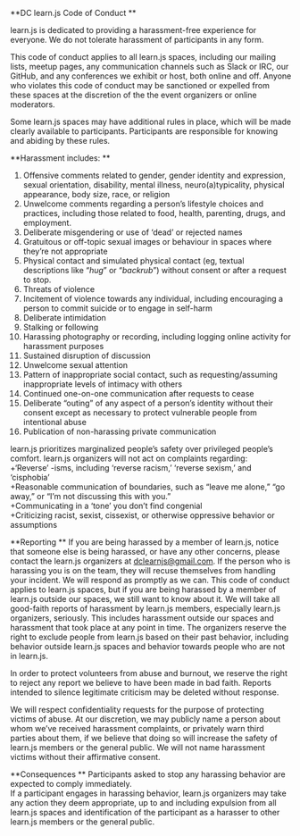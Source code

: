 **DC learn.js Code of Conduct  **

learn.js is dedicated to providing a harassment-free experience for everyone. We do not tolerate harassment of participants in any form.  

This code of conduct applies to all learn.js spaces, including our mailing lists, meetup pages, any communication channels such as Slack or IRC, our GitHub, and any conferences we exhibit or host, both online and off. Anyone who violates this code of conduct may be sanctioned or expelled from these spaces at the discretion of the the event organizers or online moderators.  

Some learn.js spaces may have additional rules in place, which will be made clearly available to participants. Participants are responsible for knowing and abiding by these rules.  

**Harassment includes:  **
1. Offensive comments related to gender, gender identity and expression, sexual orientation, disability, mental illness, neuro(a)typicality, physical appearance, body size, race, or religion  
2. Unwelcome comments regarding a person’s lifestyle choices and practices, including those related to food, health, parenting, drugs, and employment.  
3. Deliberate misgendering or use of ‘dead’ or rejected names  
4. Gratuitous or off-topic sexual images or behaviour  in spaces where they’re not appropriate  
5. Physical contact and simulated physical contact (eg, textual descriptions like “*hug*” or “*backrub*”) without consent or after a request to stop.  
6. Threats of violence  
7. Incitement of violence towards any individual, including encouraging a person to commit suicide or to engage in self-harm  
8. Deliberate intimidation  
9. Stalking or following  
10. Harassing photography or recording, including logging online activity for harassment purposes  
11. Sustained disruption of discussion  
12. Unwelcome sexual attention  
13. Pattern of inappropriate social contact, such as requesting/assuming inappropriate levels of intimacy with others  
14. Continued one-on-one communication after requests to cease  
15. Deliberate “outing” of any aspect of a person’s identity without their consent except as necessary to protect vulnerable people from intentional abuse  
16. Publication of non-harassing private communication  

learn.js prioritizes marginalized people’s safety over privileged people’s comfort. learn.js organizers will not act on complaints regarding:  
+‘Reverse’ -isms, including ‘reverse racism,’ ‘reverse sexism,’ and ‘cisphobia’  
+Reasonable communication of boundaries, such as “leave me alone,” “go away,” or “I’m not discussing this with you.”  
+Communicating in a ‘tone’ you don’t find congenial  
+Criticizing racist, sexist, cissexist, or otherwise oppressive behavior or assumptions  

**Reporting  **
If you are being harassed by a member of learn.js, notice that someone else is being harassed, or have any other concerns, please contact the learn.js organizers at dclearnjs@gmail.com. If the person who is harassing you is on the team, they will recuse themselves from handling your incident. We will respond as promptly as we can.
This code of conduct applies to learn.js spaces, but if you are being harassed by a member of learn.js outside our spaces, we still want to know about it. We will take all good-faith reports of harassment by learn.js members, especially learn.js organizers, seriously. This includes harassment outside our spaces and harassment that took place at any point in time. The organizers reserve the right to exclude people from learn.js based on their past behavior, including behavior outside learn.js spaces and behavior towards people who are not in learn.js.  

In order to protect volunteers from abuse and burnout, we reserve the right to reject any report we believe to have been made in bad faith. Reports intended to silence legitimate criticism may be deleted without response.  

We will respect confidentiality requests for the purpose of protecting victims of abuse. At our discretion, we may publicly name a person about whom we’ve received harassment complaints, or privately warn third parties about them, if we believe that doing so will increase the safety of learn.js members or the general public. We will not name harassment victims without their affirmative consent.  

**Consequences  **
Participants asked to stop any harassing behavior are expected to comply immediately.  
If a participant engages in harassing behavior, learn.js organizers may take any action they deem appropriate, up to and including expulsion from all learn.js spaces and identification of the participant as a harasser to other learn.js members or the general public.  
